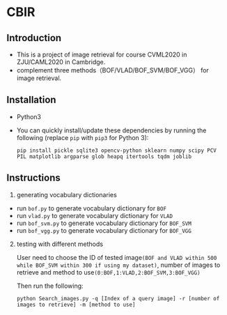 # CBIR

## Introduction

- This is a project of image retrieval for course CVML2020 in ZJU/CAML2020 in Cambridge.
- complement three methods（BOF/VLAD/BOF_SVM/BOF_VGG） for image retrieval.

## Installation

- Python3

- You can quickly install/update these dependencies by running the following (replace `pip` with `pip3` for Python 3):

  ```
  pip install pickle sqlite3 opencv-python sklearn numpy scipy PCV PIL matplotlib argparse glob heapq itertools tqdm joblib
  ```

## Instructions

1. generating vocabulary dictionaries

- run  `bof.py` to generate vocabulary dictionary for `BOF`
- run  `vlad.py` to generate vocabulary dictionary for `VLAD`
- run  `bof_svm.py` to generate vocabulary dictionary for `BOF_SVM`
- run  `bof_vgg.py` to generate vocabulary dictionary for `BOF_VGG`

2. testing with different methods

   User need to choose the ID of tested image`(BOF and VLAD within 500 while BOF_SVM within 300 if using my dataset)`, number of images to retrieve and method to use`(0:BOF,1:VLAD,2:BOF_SVM,3:BOF_VGG)`  

   Then run the following:

   ```
   python Search_images.py -q [Index of a query image] -r [number of images to retrieve] -m [method to use]
   ```



